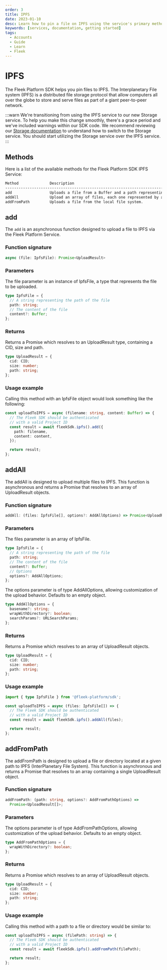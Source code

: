```yaml
---
order: 3
title: IPFS
date: 2023-01-10
desc: Learn how to pin a file on IPFS using the service's primary methods. Upload files individually, in bulk, or directly from your local system.
keywords: [services, documentation, getting started]
tags:
  - Accounts
  - Guide
  - Learn
  - Fleek
---
```


# IPFS

The Fleek Platform SDK helps you pin files to IPFS. The Interplanetary File system (IPFS) is a distributed file storage protocol that allow computers all over the globe to store and serve files as part of a giant peer-to-peer network.

:::warn
We're transitioning from using the IPFS service to our new Storage service. To help you make this change smoothly, there's a grace period and we've included warnings within our SDK code. We recommend reviewing our [Storage documentation](/docs/sdk/storage) to understand how to switch to the Storage service. You should start utilizing the Storage service over the IPFS service.
:::

## Methods

Here is a list of the available methods for the Fleek Platform SDK IPFS Service:

```sh
Method              Description
-----------------------------------------------------------------------------------------------------------------
add                 Uploads a file from a Buffer and a path representing the file location.
addAll              Upload an array of files, each one represented by a content and a path for the file location.
addFromPath         Uploads a file from the local file system.
```

## add

The `add` is an asynchronous function designed to upload a file to IPFS via the Fleek Platform Service.

### Function signature

```typescript
async (file: IpfsFile): Promise<UploadResult>
```

### Parameters

The file parameter is an instance of IpfsFile, a type that represents the file to be uploaded.

```typescript
type IpfsFile = {
  // A string representing the path of the file
  path: string;
  // The content of the file
  content?: Buffer;
};
```

### Returns

Returns a Promise which resolves to an UploadResult type, containing a CID, size and path.

```typescript
type UploadResult = {
  cid: CID;
  size: number;
  path: string;
};
```

### Usage example

Calling this method with an IpfsFile object would look something like the following:

```typescript
const uploadToIPFS = async (filename: string, content: Buffer) => {
  // The Fleek SDK should be authenticated
  // with a valid Project ID
  const result = await fleekSdk.ipfs().add({
    path: filename,
    content: content,
  });

  return result;
};
```

## addAll

The addAll is designed to upload multiple files to IPFS. This function is asynchronous and returns a Promise that resolves to an array of UploadResult objects.

### Function signature

```typescript
addAll: (files: IpfsFile[], options?: AddAllOptions) => Promise<UploadResult[]>;
```

### Parameters

The files parameter is an array of IpfsFile.

```typescript
type IpfsFile = {
  // A string representing the path of the file
  path: string;
  // The content of the file
  content?: Buffer;
  // Options
  options?: AddAllOptions;
};
```

The options parameter is of type AddAllOptions, allowing customization of the upload behavior. Defaults to an empty object.

```typescript
type AddAllOptions = {
  basename?: string;
  wrapWithDirectory?: boolean;
  searchParams?: URLSearchParams;
};
```

### Returns

Returns a Promise which resolves to an array of UploadResult objects.

```typescript
type UploadResult = {
  cid: CID;
  size: number;
  path: string;
};
```

### Usage example

```typescript
import { type IpfsFile } from '@fleek-platform/sdk';

const uploadToIPFS = async (files: IpfsFile[]) => {
  // The Fleek SDK should be authenticated
  // with a valid Project ID
  const result = await fleekSdk.ipfs().addAll(files);

  return result;
};
```

## addFromPath

The addFromPath is designed to upload a file or directory located at a given path to IPFS (InterPlanetary File System). This function is asynchronous and returns a Promise that resolves to an array containing a single UploadResult object.

### Function signature

```typescript
addFromPath: (path: string, options?: AddFromPathOptions) =>
  Promise<UploadResult[]>;
```

### Parameters

The options parameter is of type AddFromPathOptions, allowing customization of the upload behavior. Defaults to an empty object.

```typescript
type AddFromPathOptions = {
  wrapWithDirectory?: boolean;
};
```

### Returns

Returns a Promise which resolves to an array of UploadResult objects.

```typescript
type UploadResult = {
  cid: CID;
  size: number;
  path: string;
};
```

### Usage example

Calling this method with a path to a file or directory would be similar to:

```typescript
const uploadToIPFS = async (filePath: string) => {
  // The Fleek SDK should be authenticated
  // with a valid Project ID
  const result = await fleekSdk.ipfs().addFromPath(filePath);

  return result;
};
```
